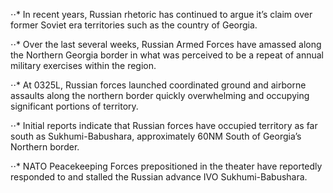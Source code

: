 ⋅⋅* In recent years, Russian rhetoric has continued to argue it’s claim over former Soviet era territories such as the country of Georgia. 

⋅⋅* Over the last several weeks, Russian Armed Forces have amassed along the Northern Georgia border in what was perceived to be a repeat of annual military exercises within the region.

⋅⋅* At 0325L, Russian forces launched coordinated ground and airborne assaults along the northern border quickly overwhelming and occupying significant portions of territory.

⋅⋅* Initial reports indicate that Russian forces have occupied territory as far south as Sukhumi-Babushara, approximately 60NM South of Georgia’s Northern border.

⋅⋅* NATO Peacekeeping Forces prepositioned in the theater have reportedly responded to and stalled the Russian advance IVO Sukhumi-Babushara.
